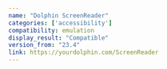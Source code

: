 ```yaml
---
name: "Dolphin ScreenReader"
categories: ['accessibility']
compatibility: emulation
display_result: "Compatible"
version_from: "23.4"
link: https://yourdolphin.com/ScreenReader
---
```

